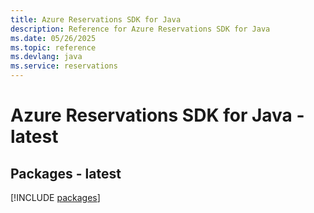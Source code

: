 ```yaml
---
title: Azure Reservations SDK for Java
description: Reference for Azure Reservations SDK for Java
ms.date: 05/26/2025
ms.topic: reference
ms.devlang: java
ms.service: reservations
---
```

# Azure Reservations SDK for Java - latest
## Packages - latest
[!INCLUDE [packages](reservations-index.md)]